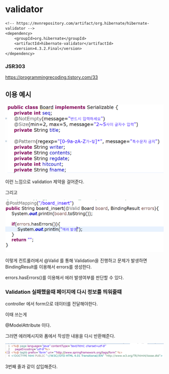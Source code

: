 # validator

```
<!-- https://mvnrepository.com/artifact/org.hibernate/hibernate-validator -->
<dependency>
    <groupId>org.hibernate</groupId>
    <artifactId>hibernate-validator</artifactId>
    <version>4.3.2.Final</version>
</dependency>

```





### JSR303

https://programmingrecoding.tistory.com/33



## 이용 예시

![image-20211103121845545](assets\image-20211103121845545.png)

이런 느낌으로 validation 제약을 걸어준다.

그리고 

![image-20211103121957651](assets\image-20211103121957651.png)

이렇게 컨트롤러에서 @Valid 를 통해 Validation을 진행하고 문제가 발생하면 BindingResult를 이용해서 errors를 생성한다.

errors.hasErrors()를 이용해서 에러 발생여부를 판단할 수 있다.



### Validation 실패했을때 페이지에 다시 정보를 띄워줄떄

controller 에서 form으로 데이터를 전달해야한다. 

이때 쓰는게 

@ModelAttribute 이다.

그러면 에러메시지와 폼에서 작성한 내용을 다시 반환해준다.

![image-20211103124747096](assets\image-20211103124747096.png)

3번째 줄과 같이 삽입해준다.

